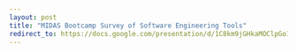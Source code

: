 ```yaml
---
layout: post
title: "MIDAS Bootcamp Survey of Software Engineering Tools"
redirect_to: https://docs.google.com/presentation/d/1C8km9jGHkaMOClpGo1I3gVG_IwMf5F1wxV-MTVYYPg0/edit?usp=sharing
---
```

